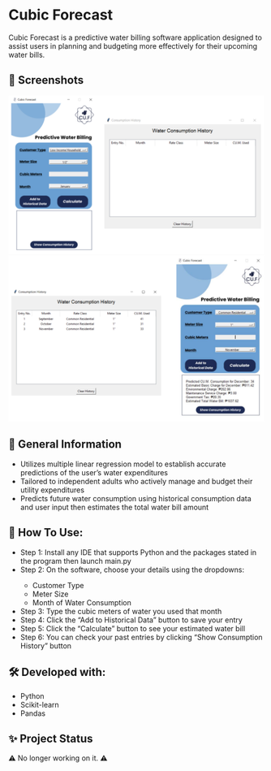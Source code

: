 # Cubic Forecast

Cubic Forecast is a predictive water billing software application designed to assist users in planning and budgeting more effectively for their upcoming water bills.

## 📸 Screenshots

<img src="/assets/images/screenshot1.png">
<img src="/assets/images/screenshot2.png">

## 📄 General Information

- Utilizes multiple linear regression model to establish accurate predictions of the user’s water expenditures
- Tailored to independent adults who actively manage and budget their utility expenditures
- Predicts future water consumption using historical consumption data and user input then estimates the total water bill amount

## 🤔 How To Use:

<ul>
  <li>Step 1: Install any IDE that supports Python and the packages stated in the program then launch main.py</li>
  <li>Step 2: On the software, choose your details using the dropdowns:</li>
  <ul type="circle">
    <li>Customer Type</li>
    <li>Meter Size</li>
    <li>Month of Water Consumption</li>
  </ul>
  <li>Step 3: Type the cubic meters of water you used that month</li>
  <li>Step 4: Click the “Add to Historical Data” button to save your entry</li>
  <li>Step 5: Click the “Calculate” button to see your estimated water bill</li>
  <li>Step 6: You can check your past entries by clicking “Show Consumption History” button</li>
</ul>

## 🛠️ Developed with:

- Python
- Scikit-learn
- Pandas

## ✨ Project Status
⚠️ No longer working on it. ⚠️
